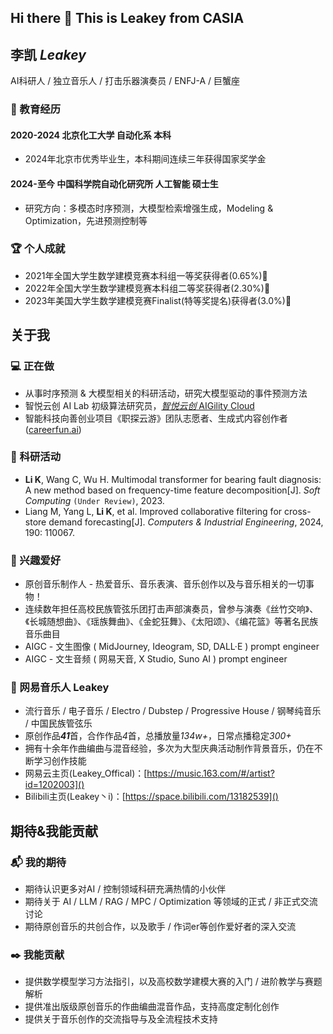 ## Hi there 👋 This is Leakey from CASIA

<!--
**Leakey-AI/Leakey-AI** is a ✨ _special_ ✨ repository because its `README.md` (this file) appears on your GitHub profile.

Here are some ideas to get you started:

- 🔭 I’m currently working on ...
- 🌱 I’m currently learning ...
- 👯 I’m looking to collaborate on ...
- 🤔 I’m looking for help with ...
- 💬 Ask me about ...
- 📫 How to reach me: ...
- 😄 Pronouns: ...
- ⚡ Fun fact: ...
-->

## 李凯 $Leakey$
AI科研人 / 独立音乐人 / 打击乐器演奏员 / ENFJ-A / 巨蟹座
### 🏫 教育经历
#### 2020-2024 北京化工大学 自动化系 本科
- 2024年北京市优秀毕业生，本科期间连续三年获得国家奖学金
#### 2024-至今 中国科学院自动化研究所 人工智能 硕士生
- 研究方向：多模态时序预测，大模型检索增强生成，Modeling & Optimization，先进预测控制等
### 🏆 个人成就
- 2021年全国大学生数学建模竞赛本科组一等奖获得者(0.65%)🥇
- 2022年全国大学生数学建模竞赛本科组二等奖获得者(2.30%)🥈
- 2023年美国大学生数学建模竞赛Finalist(特等奖提名)获得者(3.0%)🏅
## 关于我
### 💻 正在做
- 从事时序预测 & 大模型相关的科研活动，研究大模型驱动的事件预测方法
- 智悦云创 AI Lab 初级算法研究员，[_智悦云创_ AIGility Cloud](https://www.baidu.com/link?url=c6_JgSCCh7Ug6j80bV4PNO2iYpiR0Z8jVHHN84GgG4kF6TcETPwRryKPOUvavyJe&wd=&eqid=87ef9571001661a40000000366725291)
- 智能科技向善创业项目《职探云游》团队志愿者、生成式内容创作者([careerfun.ai]())
### 📝 科研活动
- **Li K**, Wang C, Wu H. Multimodal transformer for bearing fault diagnosis: A new method based on frequency-time feature decomposition[J]. *Soft Computing* `(Under Review)`, 2023.
- Liang M, Yang L, **Li K**, et al. Improved collaborative filtering for cross-store demand forecasting[J]. *Computers & Industrial Engineering*, 2024, 190: 110067.
### 🎹 兴趣爱好
- 原创音乐制作人 - 热爱音乐、音乐表演、音乐创作以及与音乐相关的一切事物！
- 连续数年担任高校民族管弦乐团打击声部演奏员，曾参与演奏《丝竹交响》、《长城随想曲》、《瑶族舞曲》、《金蛇狂舞》、《太阳颂》、《编花篮》等著名民族音乐曲目
- AIGC - 文生图像 ( MidJourney, Ideogram, SD, DALL·E ) prompt engineer
- AIGC - 文生音频 ( 网易天音, X Studio, Suno AI ) prompt engineer
### 🎵 网易音乐人 Leakey
- 流行音乐 / 电子音乐 / Electro / Dubstep / Progressive House / 钢琴纯音乐 / 中国民族管弦乐
- 原创作品***41***首，合作作品*4*首，总播放量*134w+*，日常点播稳定*300+*
- 拥有十余年作曲编曲与混音经验，多次为大型庆典活动制作背景音乐，仍在不断学习创作技能
- 网易云主页(Leakey_Offical)：[https://music.163.com/#/artist?id=1202003]()
- Bilibili主页(Leakey丶i)：[https://space.bilibili.com/13182539]()
## 期待&我能贡献
### 📬 我的期待
- 期待认识更多对AI / 控制领域科研充满热情的小伙伴
- 期待关于 AI / LLM / RAG / MPC / Optimization 等领域的正式 / 非正式交流讨论
- 期待原创音乐的共创合作，以及歌手 / 作词er等创作爱好者的深入交流
### ✒️ 我能贡献
- 提供数学模型学习方法指引，以及高校数学建模大赛的入门 / 进阶教学与赛题解析
- 提供准出版级原创音乐的作曲编曲混音作品，支持高度定制化创作
- 提供关于音乐创作的交流指导与及全流程技术支持
